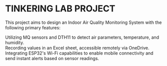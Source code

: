 # TINKERING LAB PROJECT

This project aims to design an Indoor Air Quality Monitoring System with the following primary features:</br>

Utilizing MQ sensors and DTH11 to detect air parameters, temperature, and humidity.</br>
Recording values in an Excel sheet, accessible remotely via OneDrive.</br>
Integrating ESP32's Wi-Fi capabilities to enable mobile connectivity and send instant alerts based on sensor readings.
